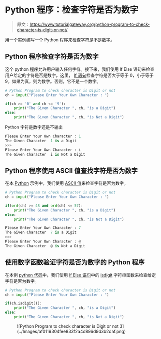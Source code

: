 # Python 程序：检查字符是否为数字

> 原文：<https://www.tutorialgateway.org/python-program-to-check-character-is-digit-or-not/>

用一个实例编写一个 Python 程序来检查字符是不是数字。

## Python 程序检查字符是否为数字

这个 python 程序允许用户输入任何字符。接下来，我们使用 If Else 语句来检查用户给定的字符是否是数字。这里， [If 语句](https://www.tutorialgateway.org/python-if-statement/)检查字符是否大于等于 0，小于等于 9。如果为真，则为数字。否则，它不是一个数字。

```py
# Python Program to check character is Digit or not
ch = input("Please Enter Your Own Character : ")

if(ch >= '0' and ch <= '9'):
    print("The Given Character ", ch, "is a Digit")
else:
    print("The Given Character ", ch, "is Not a Digit")
```

Python 字符是数字还是不输出

```py
Please Enter Your Own Character : 1
The Given Character  1 is a Digit
>>> 
Please Enter Your Own Character : i
The Given Character  i is Not a Digit
```

## Python 程序使用 ASCII 值查找字符是否为数字

在本 [Python](https://www.tutorialgateway.org/python-tutorial/) 示例中，我们使用 [ASCII 值](https://www.tutorialgateway.org/ascii-table/)来检查字符是否为数字。

```py
# Python Program to check character is Digit or not
ch = input("Please Enter Your Own Character : ")

if(ord(ch) >= 48 and ord(ch) <= 57):
    print("The Given Character ", ch, "is a Digit")
else:
    print("The Given Character ", ch, "is Not a Digit")
```

```py
Please Enter Your Own Character : 7
The Given Character  7 is a Digit
>>> 
Please Enter Your Own Character : @
The Given Character  @ is Not a Digit
```

## 使用数字函数验证字符是否为数字的 Python 程序

在本例 [python 代码](https://www.tutorialgateway.org/python-programming-examples/)中，我们使用 [If Else 语句](https://www.tutorialgateway.org/python-if-else/)中的 [isdigit](https://www.tutorialgateway.org/python-isdigit/) 字符串函数来检查给定字符是否为数字。

```py
# Python Program to check character is Digit or not
ch = input("Please Enter Your Own Character : ")

if(ch.isdigit()):
    print("The Given Character ", ch, "is a Digit")
else:
    print("The Given Character ", ch, "is Not a Digit")
```

<figure class="wp-block-image">![Python Program to check character is Digit or not 3](../Images/af0119304fee833f2a4d896d9d3b2daf.png)</figure>